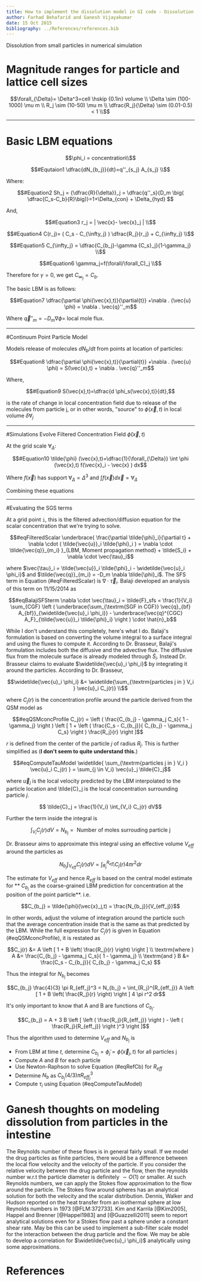 ```yaml
---
title: How to implement the dissolution model in GI code - Dissolution from small particles in numerical simulation
author: Farhad Behafarid and Ganesh Vijayakumar
date: 15 Oct 2015
bibliography: ../References/references.bib
---
```



Dissolution from small particles in numerical simulation

# Magnitude ranges for particle and lattice cell sizes

~~~math
\forall_{\Delta}= \Delta^3=cell \hskip {0.1in} volume \\
\Delta \sim (100-1000) \mu m \\
R_j \sim (10-50) \mu m \\
\dfrac{R_j}{\Delta} \sim (0.01-0.5) < 1 \\
~~~

--------------------------------------------------------------------------------------------------

# Basic LBM equations

~~~math
\phi_i = concentration\\
~~~

~~~math
#Equtaion1
\dfrac{dN_{b_j}}{dt}=q''_{s_j} A_{s_j} \\
~~~

Where:

~~~math
#Equation2
Sh_j = {\dfrac{R}{\delta}}_j = \dfrac{q''_s}{D_m \big( \dfrac{C_s-C_b}{R}\big)}=1+\Delta_{con} + \Delta_{hyd} 
~~~

And,

~~~math
#Equation3
r_j = | \vec{x}- \vec{x}_j | \\
~~~

~~~math
#Equation4
C(r_j)= ( C_s - C_{\infty_j} ) \dfrac{R_j}{r_j} + C_{\infty_j} \\
~~~

~~~math
#Equation5
C_{\infty_j} = \dfrac{C_{b_j}-\gamma {C_s}_j}{1-\gamma_j} \\
~~~

~~~math
#Equation6
\gamma_j=f(\forall/\forall_C)_j \\
~~~

Therefore for $\gamma=0$, we get $C_{\infty_j}=C_b$.

The basic LBM is as follows:

~~~ math
#Equation7
\dfrac{\partial \phi(\vec{x},t)}{\partial{t}} +\nabla . (\vec{u} \phi) = \nabla . \vec{q}''_m
~~~ 

Where $\vec{q}''_m = - D_m \nabla \phi=$ local mole flux.

--------------------------------------------------------------------------------------------------

#Continuum Point Particle Model

Models release of molecules $dN_b/dt$ from points at location of particles: 

~~~ math
#Equation8
\dfrac{\partial \phi(\vec{x},t)}{\partial{t}} +\nabla . (\vec{u} \phi) = S(\vec{x},t) + \nabla . \vec{q}''_m
~~~

Where, 

~~~math
#Equation9
S(\vec{x},t)=\dfrac{d \phi_s(\vec{x},t)}{dt},
~~~

is the rate of change in local concentration field due to release of the molecules from particle j, or in other words, "source" to $\phi(\vec{x},t)$ in local volume $\delta \forall_j$

--------------------------------------------------------------------------------------------------

#Simulations Evolve Filtered Concentration Field $\tilde{\phi} (\vec{x},t)$

At the grid scale $\forall_{\Delta}$:

~~~math
#Equation10
\tilde{\phi} (\vec{x},t)=\dfrac{1}{\forall_{\Delta}} \int \phi (\vec{x},t) f(\vec{x}_i - \vec{x} ) dx
~~~

Where $f(\vec{x})$ has support $\forall_{\Delta} = \Delta^3$ and $\int f(\vec{x}) d \vec{x} = \forall_{\Delta}$

Combining these equations


















-------------------------------------------------------------------------------------------------

#Evaluating the SGS terms

At a grid point `i`, this is the filtered advection/diffusion equation for the scalar concentration that we're trying to solve.

~~~math 
#eqFilteredScalar
\underbrace{ \frac{\partial \tilde{\phi}_i}{\partial t} + \nabla \cdot ( \tilde{\vec{u}}_i \tilde{\phi}_i ) = \nabla \cdot \tilde{\vec{q}}_{m_i} }_{LBM, Moment propagation method} + \tilde{S_i} + \nabla \cdot \vec{\tau}_i
~~~

where $\vec{\tau}_i = \tilde{\vec{u}}_i \tilde{\phi}_i - \widetilde{\vec{u}_i \phi_i}$ and $\tilde{\vec{q}}_{m_i} = -D_m \nabla \tilde{\phi}_i$. The SFS term in Equation (#eqFilteredScalar) is $\nabla \cdot \vec{\tau}_i$. Balaji developed an analysis of this term on 11/15/2014 as

~~~math
#eqBalajiSFSterm
\nabla \cdot \vec{\tau}_i = \tilde{F}_sfs = \frac{1}{V_i} \sum_{CGF} \left ( \underbrace{\sum_{\textrm{SGF in CGF}} \vec{q}_{bf} A_{bf}}_{\widetilde{\vec{u}_i \phi_i}}  - \underbrace{\vec{q}^{CGC} A_F}_{\tilde{\vec{u}}_i \tilde{\phi}_i}  \right ) \cdot \hat{n}_b
~~~

While I don't understand this completely, here's what I do. Balaji's formulation is based on converting the volume integral to a surface integral and using the fluxes to compute it. According to Dr. Brasseur, Balaji's formulation includes both the diffusive and the advective flux. The diffusive flux from the molecule surface is already modeled through $\tilde{S}_i$. Instead Dr. Brasseur claims to evaluate $\widetilde{\vec{u}_i \phi_i}$ by integrating it around the particles. According to Dr. Brasseur,

~~~math
\widetilde{\vec{u}_i \phi_i} &= \widetilde{\sum_{\textrm{particles j in } V_i } \vec{u}_i C_j(r)} \\
~~~

where $C_j(r)$ is the concentration profile around the particle derived from the QSM model as

~~~math
#eqQSMconcProfile
 C_j(r) = \left ( \frac{C_{b_j} - \gamma_j C_s}{ 1 - \gamma_j} \right ) \left [ 1 + \left ( \frac{C_s - C_{b_j}}{ C_{b_j} - \gamma_j C_s} \right ) \frac{R_j}{r}  \right ]
~~~

$r$ is defined from the center of the particle $j$ of radius $R_j$. This is further simplified as (**I don't seem to quite understand this.**)

~~~math
#eqComputeTauModel
\widetilde{ \sum_{\textrm{particles j in } V_i } \vec{u}_i C_j(r) } = \sum_{j \in V_i} \vec{u}_j \tilde{C}_j
~~~

where $\vec{u}_j$ is the local velocity predicted by the LBM interpolated to the particle location and \tilde{C}_j is the local concentration surrounding particle $j$. 

~~~math
 \tilde{C}_j = \frac{1}{V_i} \int_{V_i} C_j(r) dV
~~~

Further the term inside the integral is
~~~math
\int_{V_i} C_j(r) dV = N_{b_j} = \textrm{ Number of moles surrouding particle j}
~~~

Dr. Brasseur aims to approximate this integral using an effective volume $V_{eff}$ around the particles as 

~~~math
N_{b_j} \int_{V_{eff}} C_j(r) dV =  \int_{R_j}^{R_{eff_j}} C_j(r) 4 \pi r^2 dr 
~~~

The estimate for $V_{eff}$ and hence $R_{eff}$ is based on the central model estimate for ** $C_{b_j}$ as the coarse-grained LBM prediction for concentration at the position of the point particle**. i.e.

~~~math
C_{b_j} = \tilde{\phi}(\vec{x}_j,t) = \frac{N_{b_j}}{V_{eff_j}}
~~~

In other words, adjust the volume of integration around the particle such that the average concentration inside that is the same as that predicted by the LBM. While the full expression for $C_j(r)$ is given in Equation (#eqQSMconcProfile), it is restated as 

~~~math
C_j(r) &= A \left [ 1 + B \left( \frac{R_j}{r} \right) \right ] \\
\textrm{where } A &= \frac{C_{b_j} - \gamma_j C_s}{ 1 - \gamma_j} \\
\textrm{and } B &= \frac{C_s - C_{b_j}}{ C_{b_j} - \gamma_j C_s} 
~~~

Thus the integral for $N_{b_j}$ becomes 

~~~math 
C_{b_j} \frac{4}{3} \pi R_{eff_j}^3 =  N_{b_j} = \int_{R_j}^{R_{eff_j}}  A \left [ 1 + B \left( \frac{R_j}{r} \right) \right ]  4 \pi r^2 dr
~~~

It's only important to know that A and B are functions of $C_{b_j}$.

~~~math #eqRefCb
C_{b_j} = A + 3 B \left [ \left ( \frac{R_j}{R_{eff_j}} \right ) - \left ( \frac{R_j}{R_{eff_j}} \right )^3 \right ]
~~~

Thus the algorithm used to determine $V_{eff}$ and $N_{b_j}$ is 

* From LBM at time $t$, determine $C_{b_j} = \tilde{\phi}_j = \tilde{\phi}(\vec{x}_j,t)$ for all particles j
* Compute $A$ and $B$ for each particle
* Use Newton-Raphson to solve Equation (#eqRefCb) for $R_{eff}$
* Determine $N_b$ as $C_{b_j} (4/3) \pi R_{eff_j}^3$
* Compute $\tau_i$ using Equation (#eqComputeTauModel)


# Ganesh thoughts on modeling dissolution from particles in the intestine

The Reynolds number of these flows is in general fairly small. If we model the drug particles as finite particles, there would be a difference between the local flow velocity and the velocity of the particle. If you consider the relative velocity between the drug particle and the flow, then the reynolds number w.r.t the particle diameter is definitely $\sim O(1)$ or smaller. At such Reynolds numbers, we can apply the Stokes flow approximation to the flow around the particle. The Stokes flow around spheres has an analytical solution for both the velocity and the scalar distribution. Dennis, Walker and Hudson reported on the heat transfer from an isothermal sphere at low Reynolds numbers in 1973 [@FLM:372733]. Kim and Karrila [@Kim2005], Happel and Brenner [@Happel1983] and [@Guazzelli2011] seem to report analytical solutions even for a Stokes flow past a sphere under a constant shear rate. May be this can be used to implement a sub-filter scale model for the interaction between the drug particle and the flow. We may be able to develop a correlation for $\widetilde{\vec{u}_i \phi_i}$ analytically using some approximations.


# References
